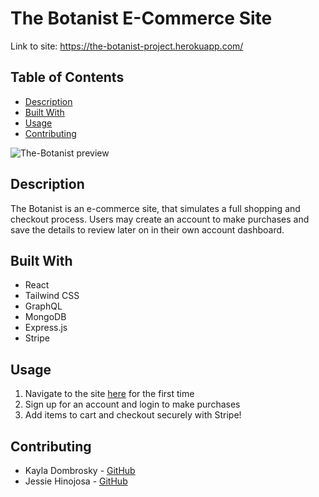 # The Botanist E-Commerce Site 

Link to site: https://the-botanist-project.herokuapp.com/
<br/>

## Table of Contents 
* [Description](#description)
* [Built With](#built-with)
* [Usage](#usage)
* [Contributing](#contributing)

![The-Botanist preview](https://github.com/jayMaverick/The-Botanist/blob/main/client/src/assets/the-botanist-preview.png?raw=true)

## Description 
The Botanist is an e-commerce site, that simulates a full shopping and checkout process. Users may create an account to make purchases and save the details to review later on in their own account dashboard. 

## Built With
* React 
* Tailwind CSS
* GraphQL
* MongoDB
* Express.js
* Stripe


## Usage
1. Navigate to the site [here](https://the-botanist-project.herokuapp.com/) for the first time 
2. Sign up for an account and login to make purchases
3. Add items to cart and checkout securely with Stripe!

## Contributing
* Kayla Dombrosky - [GitHub](https://github.com/kdombrosky) 
* Jessie Hinojosa - [GitHub](https://github.com/jayMaverick) 
